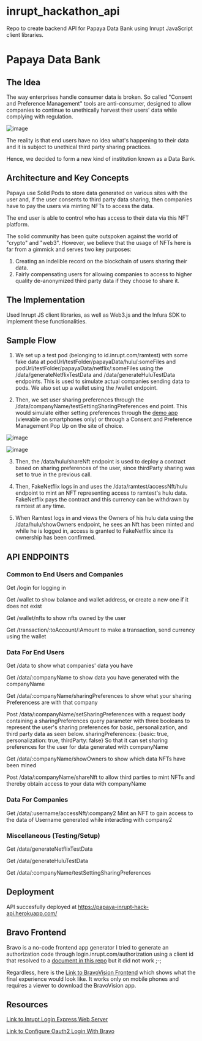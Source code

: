 # inrupt_hackathon_api

Repo to create backend API for Papaya Data Bank using Inrupt JavaScript client libraries.

# Papaya Data Bank

## The Idea

The way enterprises handle consumer data is broken.
So called "Consent and Preference Management" tools are anti-consumer, designed to allow companies to continue to unethically harvest their users' data while complying with regulation.

![image](https://raw.githubusercontent.com/papayaverse/inrupt_hackathon_api/main/jamieOliverconsentManagement.png)

The reality is that end users have no idea what's happening to their data and it is subject to unethical third party sharing practices.

Hence, we decided to form a new kind of institution known as a Data Bank.

## Architecture and Key Concepts

Papaya use Solid Pods to store data generated on various sites with the user and, if the user consents to third party data sharing, then companies have to pay the users via minting NFTs to access the data.

The end user is able to control who has access to their data via this NFT platform.

The solid community has been quite outspoken against the world of "crypto" and "web3". However, we believe that the usage of NFTs here is far from a gimmick and serves two key purposes:

1) Creating an indelible record on the blockchain of users sharing their data.
2) Fairly compensating users for allowing companies to access to higher quality de-anonymized third party data if they choose to share it.

## The Implementation

Used Inrupt JS client libraries, as well as Web3.js and the Infura SDK to implement these functionalities.

## Sample Flow

1) We set up a test pod (belonging to id.inrupt.com/ramtest) with some fake data at 
podUrl/testFolder/papayaData/hulu/:someFiles
and podUrl/testFolder/papayaData/netflix/:someFiles
using the /data/generateNetflixTestData and /data/generateHuluTestData endpoints.
This is used to simulate actual companies sending data to pods.
We also set up a wallet using the /wallet endpoint.

2) Then, we set user sharing preferences through the /data/companyName/testSettingSharingPreferences end point. This would simulate either setting preferences through the [demo app](https://bravostudioapp.page.link/?link=https%3A%2F%2Fapps-service.bravostudio.app%2Fdevices%2Fapps%2F01GW2XN76ADARD08R9Q747S4Z0&ofl=https%3A%2F%2Fbravostudio.app%2Fdownload-bravo-vision&apn=com.appfoundry.previewer&ibi=com.codelesslabs.app) (viewable on smartphones only) or through a Consent and Preference Management Pop Up on the site of choice.

![image](https://raw.githubusercontent.com/papayaverse/inrupt_hackathon_api/main/dataPreferences.png)

![image](https://raw.githubusercontent.com/papayaverse/inrupt_hackathon_api/main/lorealdatap.png)

3) Then, the /data/hulu/shareNft endpoint is used to deploy a contract based on sharing preferences of the user, since thirdParty sharing was set to true in the previous call.

4) Then, FakeNetflix logs in and uses the /data/ramtest/accessNft/hulu endpoint to mint an NFT representing access to ramtest's hulu data. FakeNetflix pays the contract and this currency can be withdrawn by ramtest at any time.

5) When Ramtest logs in and views the Owners of his hulu data using the /data/hulu/showOwners endpoint, he sees an Nft has been minted and while he is logged in, access is granted to FakeNetflix since its ownership has been confirmed.


## API ENDPOINTS

### Common to End Users and Companies

Get /login for logging in

Get /wallet to show balance and wallet address, or create a new one if it does not exist

Get /wallet/nfts to show nfts owned by the user

Get /transaction/:toAccount/:Amount to make a transaction, send currency using the wallet

### Data For End Users

Get /data to show what companies' data you have

Get /data/:companyName to show data you have generated with the companyName

Get /data/:companyName/sharingPreferences to show what your sharing Preferencess are with that company

Post /data/:companyName/setSharingPreferences with a request body containing a sharingPreferences query parameter with three booleans to represent the user's sharing preferences for basic, personalization, and third party data as seen below.
sharingPreferences: {basic: true, personalization: true, thirdParty: false}
So that it can set sharing preferences for the user for data generated with companyName

Get /data/:companyName/showOwners to show which data NFTs have been mined

Post /data/:companyName/shareNft to allow third parties to mint NFTs and thereby obtain access to your data with companyName

### Data For Companies

Get /data/:username/accessNft/:company2 Mint an NFT to gain access to the data of Username generated while interacting with company2

### Miscellaneous (Testing/Setup)

Get /data/generateNetflixTestData

Get /data/generateHuluTestData

Get /data/:companyName/testSettingSharingPreferences

## Deployment

API succesfully deployed at https://papaya-inrupt-hack-api.herokuapp.com/

## Bravo Frontend

Bravo is a no-code frontend app generator
I tried to generate an authorization code through login.inrupt.com/authorization using a client id that resolved to a [document in this repo](https://raw.githubusercontent.com/papayaverse/inrupt_hackathon_api/main/bravoclientdoc.jsonld) but it did not work ;-;

Regardless, here is the
[Link to BravoVision Frontend](https://bravostudioapp.page.link/?link=https%3A%2F%2Fapps-service.bravostudio.app%2Fdevices%2Fapps%2F01GW2XN76ADARD08R9Q747S4Z0&ofl=https%3A%2F%2Fbravostudio.app%2Fdownload-bravo-vision&apn=com.appfoundry.previewer&ibi=com.codelesslabs.app)
which shows what the final experience would look like. It works only on mobile phones and requires a viewer to download the BravoVision app.

## Resources

[Link to Inrupt Login Express Web Server](https://docs.inrupt.com/developer-tools/javascript/client-libraries/tutorial/authenticate-nodejs-web-server/#example)

[Link to Configure Oauth2 Login With Bravo](https://docs.bravostudio.app/integrations/user-authentication/oauth2)




